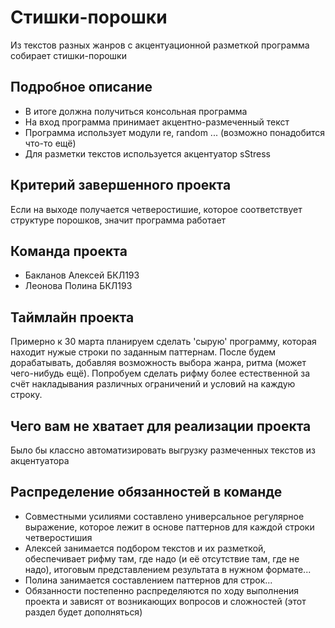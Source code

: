 # Стишки-порошки

Из текстов разных жанров с акцентуационной разметкой программа собирает стишки-порошки

## Подробное описание

- В итоге должна получиться консольная программа
- На вход программа принимает акцентно-размеченный текст
- Программа использует модули re, random ... (возможно понадобится что-то ещё)
- Для разметки текстов используется акцентуатор sStress

## Критерий завершенного проекта

Если на выходе получается четверостишие, которое соответствует структуре порошков, значит программа работает

## Команда проекта

- Бакланов Алексей БКЛ193
- Леонова Полина БКЛ193

## Таймлайн проекта

Примерно к 30 марта планируем сделать 'сырую' программу, которая находит нужые строки по заданным паттернам.
После будем дорабатывать, добавляя возможность выбора жанра, ритма (может чего-нибудь ещё).
Попробуем сделать рифму более естественной за счёт накладывания различных ограничений и условий на каждую строку.


## Чего вам не хватает для реализации проекта

Было бы классно автоматизировать выгрузку размеченных текстов из акцентуатора

## Распределение обязанностей в команде

- Совместными усилиями составлено универсальное регулярное выражение, которое лежит в основе паттернов для каждой строки четверостишия
- Алексей занимается подбором текстов и их разметкой, обеспечивает рифму там, где надо (и её отсутствие там, где не надо), итоговым представлением результата в нужном формате...  
- Полина занимается составлением паттернов для строк...
- Обязанности постепенно распределяются по ходу выполнения проекта и зависят от возникающих вопросов и сложностей
 (этот раздел будет дополняться)

